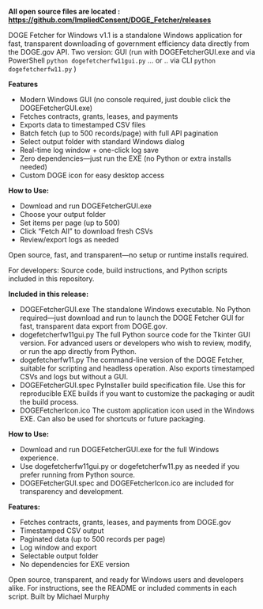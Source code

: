 **All open source files are located : https://github.com/ImpliedConsent/DOGE_Fetcher/releases**

DOGE Fetcher for Windows v1.1 is a standalone Windows application for fast, transparent downloading of government efficiency data directly from the DOGE.gov API. Two version: GUI (run with DOGEFetcherGUI.exe and via PowerShell `python dogefetcherfw11gui.py`  ... or .. via CLI `python dogefetcherfw11.py` )

**Features**
- Modern Windows GUI (no console required, just double click the DOGEFetcherGUI.exe)
- Fetches contracts, grants, leases, and payments
- Exports data to timestamped CSV files
- Batch fetch (up to 500 records/page) with full API pagination
- Select output folder with standard Windows dialog
- Real-time log window + one-click log save
- Zero dependencies—just run the EXE (no Python or extra installs needed)
- Custom DOGE icon for easy desktop access

**How to Use:**
- Download and run DOGEFetcherGUI.exe
- Choose your output folder
- Set items per page (up to 500)
- Click “Fetch All” to download fresh CSVs
- Review/export logs as needed

Open source, fast, and transparent—no setup or runtime installs required.

For developers: Source code, build instructions, and Python scripts included in this repository.

**Included in this release:**
- DOGEFetcherGUI.exe
The standalone Windows executable. No Python required—just download and run to launch the DOGE Fetcher GUI for fast, transparent data export from DOGE.gov.
- dogefetcherfw11gui.py
The full Python source code for the Tkinter GUI version. For advanced users or developers who wish to review, modify, or run the app directly from Python.
- dogefetcherfw11.py
The command-line version of the DOGE Fetcher, suitable for scripting and headless operation. Also exports timestamped CSVs and logs but without a GUI.
- DOGEFetcherGUI.spec
PyInstaller build specification file. Use this for reproducible EXE builds if you want to customize the packaging or audit the build process.
- DOGEFetcherIcon.ico
The custom application icon used in the Windows EXE. Can also be used for shortcuts or future packaging.

**How to Use:**
- Download and run DOGEFetcherGUI.exe for the full Windows experience.
- Use dogefetcherfw11gui.py or dogefetcherfw11.py as needed if you prefer running from Python source.
- DOGEFetcherGUI.spec and DOGEFetcherIcon.ico are included for transparency and development.

**Features:**
- Fetches contracts, grants, leases, and payments from DOGE.gov
- Timestamped CSV output
- Paginated data (up to 500 records per page)
- Log window and export
- Selectable output folder
- No dependencies for EXE version

Open source, transparent, and ready for Windows users and developers alike.
For instructions, see the README or included comments in each script.
Built by Michael Murphy
